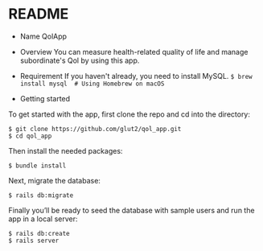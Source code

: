 # README
* Name
QolApp

* Overview
You can measure health-related quality of life and manage subordinate's Qol by using this app.

* Requirement
If you haven't already, you need to install MySQL.
```$ brew install mysql  # Using Homebrew on macOS```

* Getting started

To get started with the app, first clone the repo and cd into the directory:

```$ git clone https://github.com/glut2/qol_app.git```  
```$ cd qol_app```

Then install the needed packages:

```$ bundle install```

Next, migrate the database:

```$ rails db:migrate```

Finally you’ll be ready to seed the database with sample users and run the app in a local server:

```$ rails db:create```  
```$ rails server```
